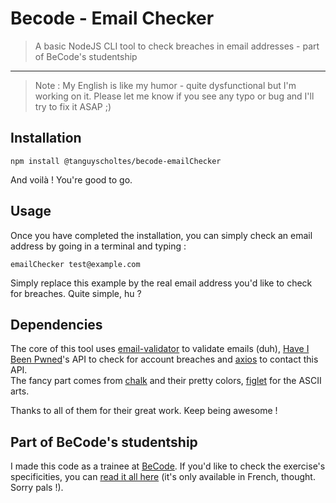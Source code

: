 # Becode - Email Checker

> A basic NodeJS CLI tool to check breaches in email addresses - part of BeCode's studentship

* * *

> Note : My English is like my humor - quite dysfunctional but I'm working on it. Please let me know if you see any typo or bug and I'll try to fix it ASAP ;)


## Installation

```
npm install @tanguyscholtes/becode-emailChecker
```

And voilà ! You're good to go.


## Usage

Once you have completed the installation, you can simply check an email address by going in a terminal and typing :

```
emailChecker test@example.com
```

Simply replace this example by the real email address you'd like to check for breaches. Quite simple, hu ?


## Dependencies

The core of this tool uses [email-validator](https://www.npmjs.com/package/email-validator) to validate emails (duh), [Have I Been Pwned](https://haveibeenpwned.com/)'s API to check for account breaches and [axios](https://www.npmjs.com/package/axios) to contact this API.  
The fancy part comes from [chalk](https://www.npmjs.com/package/chalk) and their pretty colors, [figlet](https://www.npmjs.com/package/figlet) for the ASCII arts.

Thanks to all of them for their great work. Keep being awesome !


## Part of BeCode's studentship

I made this code as a trainee at [BeCode](https://becode.org/). If you'd like to check the exercise's specificities, you can [read it all here](https://github.com/becodeorg/LIE-Hamilton-1.7/tree/master/02-La-colline/02-NodeJS/01-cli) (it's only available in French, thought. Sorry pals !).
